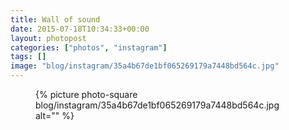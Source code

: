```yaml
---
title: Wall of sound
date: 2015-07-18T10:34:33+00:00
layout: photopost
categories: ["photos", "instagram"]
tags: []
image: "blog/instagram/35a4b67de1bf065269179a7448bd564c.jpg"
---
```


<figure class="photo photo--square">
  {% picture photo-square blog/instagram/35a4b67de1bf065269179a7448bd564c.jpg alt="" %}
</figure>


